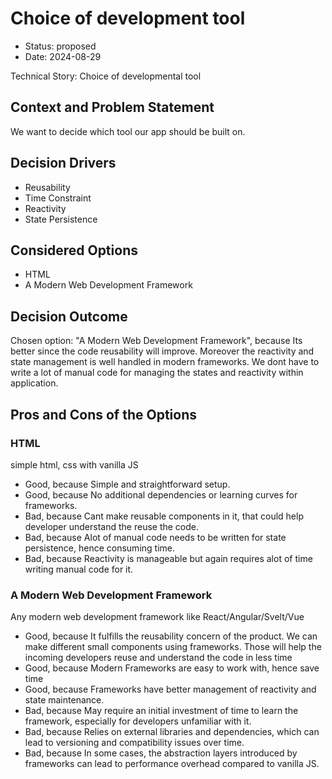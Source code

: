 # Choice of development tool

* Status: proposed
* Date: 2024-08-29

Technical Story: Choice of developmental tool

## Context and Problem Statement

We want to decide which tool our app should be built on.

## Decision Drivers

* Reusability
* Time Constraint
* Reactivity
* State Persistence

## Considered Options

* HTML
* A Modern Web Development Framework

## Decision Outcome

Chosen option: "A Modern Web Development Framework", because Its better since the code reusability will improve. Moreover the reactivity and state management is well handled in modern frameworks. We dont have to write a lot of manual code for managing the states and reactivity within application.

## Pros and Cons of the Options

### HTML

simple html, css with vanilla JS

* Good, because Simple and straightforward setup.
* Good, because No additional dependencies or learning curves for frameworks.
* Bad, because Cant make reusable components in it, that could help developer understand the reuse the code.
* Bad, because Alot of manual code needs to be written for state persistence, hence consuming time.
* Bad, because Reactivity is manageable but again requires alot of time writing manual code for it.

### A Modern Web Development Framework

Any modern web development framework like React/Angular/Svelt/Vue

* Good, because It fulfills the reusability concern of the product. We can make different small components using frameworks. Those will help the incoming developers reuse and understand the code in less time
* Good, because Modern Frameworks are easy to work with, hence save time
* Good, because Frameworks have better management of reactivity and state maintenance.
* Bad, because May require an initial investment of time to learn the framework, especially for developers unfamiliar with it.
* Bad, because Relies on external libraries and dependencies, which can lead to versioning and compatibility issues over time.
* Bad, because In some cases, the abstraction layers introduced by frameworks can lead to performance overhead compared to vanilla JS.
